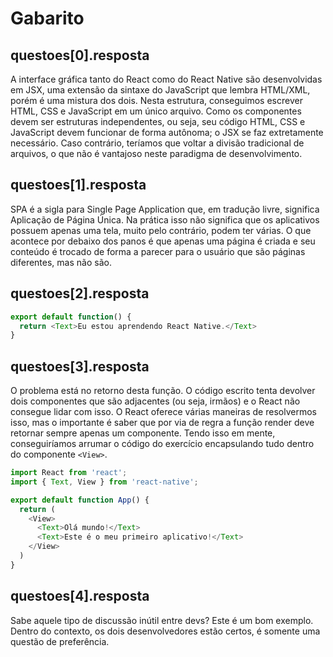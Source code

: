 # Gabarito

## questoes[0].resposta

A interface gráfica tanto do React como do React Native são desenvolvidas em JSX, uma extensão da sintaxe do JavaScript que lembra HTML/XML, porém é uma mistura dos dois. Nesta estrutura, conseguimos escrever HTML, CSS e JavaScript em um único arquivo. Como os componentes devem ser estruturas independentes, ou seja, seu código HTML, CSS e JavaScript devem funcionar de forma autônoma; o JSX se faz extretamente necessário. Caso contrário, teríamos que voltar a divisão tradicional de arquivos, o que não é vantajoso neste paradigma de desenvolvimento.

## questoes[1].resposta

SPA é a sigla para Single Page Application que, em tradução livre, significa Aplicação de Página Única. Na prática isso não significa que os aplicativos possuem apenas uma tela, muito pelo contrário, podem ter várias. O que acontece por debaixo dos panos é que apenas uma página é criada e seu conteúdo é trocado de forma a parecer para o usuário que são páginas diferentes, mas não são.


## questoes[2].resposta

``` javascript
export default function() {
  return <Text>Eu estou aprendendo React Native.</Text>
}
```

## questoes[3].resposta

O problema está no retorno desta função. O código escrito tenta devolver dois componentes que são adjacentes (ou seja, irmãos) e o React não consegue lidar com isso. O React oferece várias maneiras de resolvermos isso, mas o importante é saber que por via de regra a função render deve retornar sempre apenas um componente. Tendo isso em mente, conseguiríamos arrumar o código do exercício encapsulando tudo dentro do componente `<View>`.

``` js
import React from 'react';
import { Text, View } from 'react-native';

export default function App() {
  return (
    <View>
      <Text>Olá mundo!</Text>
      <Text>Este é o meu primeiro aplicativo!</Text>
    </View>
  )
}
```

## questoes[4].resposta

Sabe aquele tipo de discussão inútil entre devs? Este é um bom exemplo. Dentro do contexto, os dois desenvolvedores estão certos, é somente uma questão de preferência.
